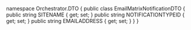 namespace Orchestrator.DTO
{
    public class EmailMatrixNotificationDTO
    {
        public string SITENAME { get; set; }
        public string NOTIFICATIONTYPEID { get; set; }
        public string EMAILADDRESS { get; set; }
    }
}
